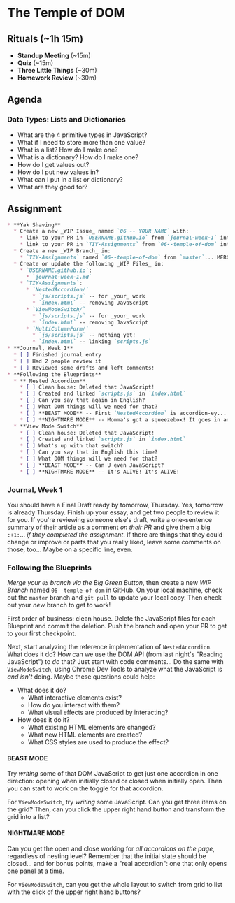 # The Temple of DOM

## Rituals (~1h 15m)

* **Standup Meeting** (~15m)
* **Quiz** (~15m)
* **Three Little Things** (~30m)
* **Homework Review** (~30m)

## Agenda

### Data Types: Lists and Dictionaries

* What are the 4 primitive types in JavaScript?
* What if I need to store more than one value?
* What is a list? How do I make one?
* What is a dictionary? How do I make one?
* How do I get values out?
* How do I put new values in?
* What can I put in a list or dictionary?
* What are they good for?

## Assignment

```markdown
* **Yak Shaving**
  * Create a new _WIP Issue_ named `06 -- YOUR NAME` with:
    * link to your PR in `USERNAME.github.io` from `journal-week-1` into `master`
    * link to your PR in `TIY-Assignments` from `06--temple-of-dom` into `master`
  * Create a new _WIP Branch_ in:
    * `TIY-Assignments` named `06--temple-of-dom` from `master`... MERGE YOUR 05 PR FIRST!
  * Create or update the following _WIP Files_ in:
    * `USERNAME.github.io`:
      * `journal-week-1.md`
    * `TIY-Assignments`:
      * `NestedAccordion/`
        * `js/scripts.js` -- for _your_ work
        * `index.html` -- removing JavaScript
      * `ViewModeSwitch/`
        * `js/scripts.js` -- for _your_ work
        * `index.html` -- removing JavaScript
      * `MultiColumnForm/`
        * `js/scripts.js` -- nothing yet!
        * `index.html` -- linking `scripts.js`
* **Journal, Week 1**
  * [ ] Finished journal entry
  * [ ] Had 2 people review it
  * [ ] Reviewed some drafts and left comments!
* **Following the Blueprints**
  * ** Nested Accordion**
    * [ ] Clean house: Deleted that JavaScript!
    * [ ] Created and linked `scripts.js` in `index.html`
    * [ ] Can you say that again in English?
    * [ ] What DOM things will we need for that?
    * [ ] **BEAST MODE** -- First `NestedAccordion` is accordion-ey...
    * [ ] **NIGHTMARE MODE** -- Momma's got a squeezebox! It goes in and out...
  * **View Mode Switch**
    * [ ] Clean house: Deleted that JavaScript!
    * [ ] Created and linked `scripts.js` in `index.html`
    * [ ] What's up with that switch?
    * [ ] Can you say that in English this time?
    * [ ] What DOM things will we need for that?
    * [ ] **BEAST MODE** -- Can U even JavaScript?
    * [ ] **NIGHTMARE MODE** -- It's ALIVE! It's ALIVE!
```

### Journal, Week 1

You should have a Final Draft ready by tomorrow, Thursday. Yes, tomorrow is already Thursday. Finish up your essay, and get two people to review it for you. If you're reviewing someone else's draft, write a one-sentence summary of their article as a comment _on their PR_ and give them a big `:+1:`... _if they completed the assignment_. If there are things that they could change or improve or parts that you really liked, leave some comments on those, too... Maybe on a specific line, even. 

### Following the Blueprints

_Merge your `05` branch via the Big Green Button_, then create a new _WIP Branch_ named `06--temple-of-dom` in GitHub. On your local machine, check out the `master` branch and `git pull` to update your local copy. Then check out your _new_ branch to get to work!

First order of business: clean house. Delete the JavaScript files for each Blueprint and commit the deletion. Push the branch and open your PR to get to your first checkpoint.

Next, start analyzing the reference implementation of `NestedAccordion`. What does it do? How can we use the DOM API (from last night's "Reading JavaScript") to _do_ that? Just start with code comments... Do the same with `ViewModeSwitch`, using Chrome Dev Tools to analyze what the JavaScript is _and isn't_ doing. Maybe these questions could help:

* What does it do?
  * What interactive elements exist?
  * How do you interact with them?
  * What visual effects are produced by interacting?
* How does it do it?
  * What existing HTML elements are changed?
  * What new HTML elements are created?
  * What CSS styles are used to produce the effect?

#### BEAST MODE

Try _writing_ some of that DOM JavaScript to get just one accordion in one direction: opening when initially closed or closed when initially open. Then you can start to work on the toggle for that accordion. 

For `ViewModeSwitch`, try _writing_ some JavaScript. Can you get three items on the grid? Then, can you click the upper right hand button and transform the grid into a list?


#### NIGHTMARE MODE

Can you get the open and close working for _all accordions on the page_, regardless of nesting level? Remember that the initial state should be closed... and for bonus points, make a "real accordion": one that only opens one panel at a time.

For `ViewModeSwitch`, can you get the whole layout to switch from grid to list with the click of the upper right hand buttons? 
